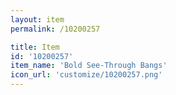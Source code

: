 ```yaml
---
layout: item
permalink: /10200257

title: Item
id: '10200257'
item_name: 'Bold See-Through Bangs'
icon_url: 'customize/10200257.png'
---
```

